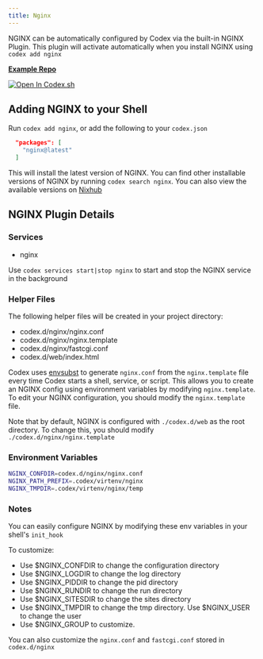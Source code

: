 ```yaml
---
title: Nginx
---
```


NGINX can be automatically configured by Codex via the built-in NGINX Plugin. This plugin will activate automatically when you install NGINX using `codex add nginx`

[**Example Repo**](https://github.com/khulnasoft/codex/tree/main/examples/servers/nginx)

[![Open In Codex.sh](https://www.khulnasoft/img/codex/open-in-codex.svg)](https://codex.sh/open/templates/nginx)

## Adding NGINX to your Shell

Run `codex add nginx`, or add the following to your `codex.json`

```json
  "packages": [
    "nginx@latest"
  ]
```

This will install the latest version of NGINX. You can find other installable versions of NGINX by running `codex search nginx`. You can also view the available versions on [Nixhub](https://www.nixhub.io/packages/nginx)

## NGINX Plugin Details

### Services
* nginx

Use `codex services start|stop nginx` to start and stop the NGINX service in the background

### Helper Files
The following helper files will be created in your project directory:

* codex.d/nginx/nginx.conf
* codex.d/nginx/nginx.template
* codex.d/nginx/fastcgi.conf
* codex.d/web/index.html

Codex uses [envsubst](https://www.gnu.org/software/gettext/manual/html_node/envsubst-Invocation.html) to generate `nginx.conf` from the `nginx.template` file every time Codex starts a shell, service, or script. This allows you to create an NGINX config using environment variables by modifying `nginx.template`. To edit your NGINX configuration, you should modify the `nginx.template` file. 

Note that by default, NGINX is configured with `./codex.d/web` as the root directory. To change this, you should modify `./codex.d/nginx/nginx.template`

### Environment Variables
```bash
NGINX_CONFDIR=codex.d/nginx/nginx.conf
NGINX_PATH_PREFIX=.codex/virtenv/nginx
NGINX_TMPDIR=.codex/virtenv/nginx/temp
```

### Notes
You can easily configure NGINX by modifying these env variables in your shell's `init_hook`

To customize:
* Use $NGINX_CONFDIR to change the configuration directory
* Use $NGINX_LOGDIR to change the log directory
* Use $NGINX_PIDDIR to change the pid directory
* Use $NGINX_RUNDIR to change the run directory
* Use $NGINX_SITESDIR to change the sites directory
* Use $NGINX_TMPDIR to change the tmp directory. Use $NGINX_USER to change the user
* Use $NGINX_GROUP to customize.

You can also customize the `nginx.conf` and `fastcgi.conf` stored in `codex.d/nginx`
